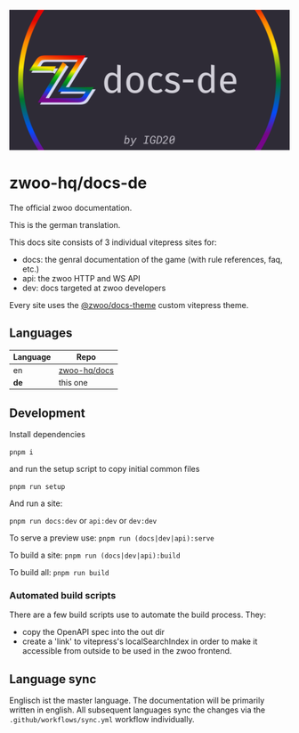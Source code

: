 ![Header image](.github/assets/docs-de-social-image.png)

# zwoo-hq/docs-de

The official zwoo documentation.

This is the german translation.

This docs site consists of 3 individual vitepress sites for:

- docs: the genral documentation of the game (with rule references, faq, etc.)
- api: the zwoo HTTP and WS API
- dev: docs targeted at zwoo developers

Every site uses the [@zwoo/docs-theme](https://github.com/zwoo-hq/theme-docs) custom vitepress theme.

## Languages

| Language | Repo                                            |
| -------- | ----------------------------------------------- |
| en       | [zwoo-hq/docs](https://github.com/zwoo-hq/docs) |
| __de__   | this one                                        |

## Development

Install dependencies

`pnpm i`

and run the setup script to copy initial common files

`pnpm run setup`

And run a site:

`pnpm run docs:dev` or `api:dev` or `dev:dev`

To serve a preview use: `pnpm run (docs|dev|api):serve`

To build a site: `pnpm run (docs|dev|api):build`

To build all: `pnpm run build`

### Automated build scripts

There are a few build scripts use to automate the build process. They:

- copy the OpenAPI spec into the out dir
- create a 'link' to vitepress's localSearchIndex in order to make it accessible from outside to be used in the zwoo frontend.


## Language sync

Englisch ist the master language. The documentation will be primarily written in english. All subsequent languages sync the changes via the `.github/workflows/sync.yml` workflow individually.